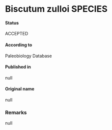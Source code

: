 Biscutum zulloi SPECIES
=======

#### Status
ACCEPTED

#### According to
Paleobiology Database

#### Published in
null

#### Original name
null

### Remarks
null